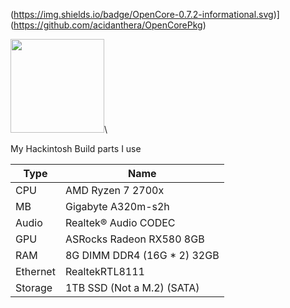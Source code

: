 
(https://img.shields.io/badge/OpenCore-0.7.2-informational.svg)](https://github.com/acidanthera/OpenCorePkg) 

<img src="pic/big-sur.png" width="150"/>\

My Hackintosh Build parts I use

| Type                 | Name                              |
|----------------------|-----------------------------------|
| CPU                  | AMD Ryzen 7 2700x                 |
| MB                   | Gigabyte A320m-s2h                |
| Audio                | Realtek® Audio CODEC              |
| GPU                  | ASRocks Radeon RX580 8GB          |
| RAM                  | 8G DIMM DDR4 (16G * 2) 32GB       |
| Ethernet             | RealtekRTL8111                    |
| Storage              | 1TB SSD (Not a M.2) (SATA)        |
